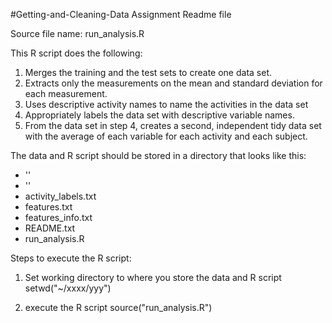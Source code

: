 #Getting-and-Cleaning-Data Assignment Readme file

Source file name: run_analysis.R

This R script does the following:
1. Merges the training and the test sets to create one data set.
2. Extracts only the measurements on the mean and standard deviation for each measurement.
3. Uses descriptive activity names to name the activities in the data set
4. Appropriately labels the data set with descriptive variable names.
5. From the data set in step 4, creates a second, independent tidy data set with the average of each variable for each activity and each subject.

The data and R script should be stored in a directory that looks like this:
* '<test>'
* '<train>'
* activity_labels.txt
* features.txt
* features_info.txt
* README.txt
* run_analysis.R

Steps to execute the R script:
1. Set working directory to where you store the data and R script
setwd("~/xxxx/yyy")

2. execute the R script
source("run_analysis.R")

